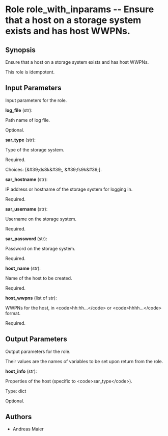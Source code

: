 # Role role_with_inparams -- Ensure that a host on a storage system exists and has host WWPNs.

## Synopsis

Ensure that a host on a storage system exists and has host WWPNs\.

This role is idempotent\.


## Input Parameters

Input parameters for the role\.


**log_file** (str):

  Path name of log file\.


  Optional\.

**sar_type** (str):

  Type of the storage system\.


  Required\.

  Choices\: \[\&#39;ds8k\&#39;\, \&#39;fs9k\&#39;\]\.

**sar_hostname** (str):

  IP address or hostname of the storage system for logging in\.


  Required\.

**sar_username** (str):

  Username on the storage system\.


  Required\.

**sar_password** (str):

  Password on the storage system\.


  Required\.

**host_name** (str):

  Name of the host to be created\.


  Required\.

**host_wwpns** (list of str):

  WWPNs for the host\, in &lt;code&gt;hh\:hh\.\.\.&lt;/code&gt; or &lt;code&gt;hhhh\.\.\.&lt;/code&gt; format\.


  Required\.


## Output Parameters

Output parameters for the role\.

Their values are the names of variables to be set upon return from the role\.


**host_info** (str):

  Properties of the host \(specific to &lt;code&gt;sar\_type&lt;/code&gt;\)\.

  Type\: dict


  Optional\.


## Authors

* Andreas Maier


